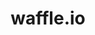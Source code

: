 ---
blog: http://blog.waffle.io/
github: waffleio
logohandle: waffleio
sort: waffleio
title: waffle.io
twitter: waffleio
website: https://waffle.io/
---